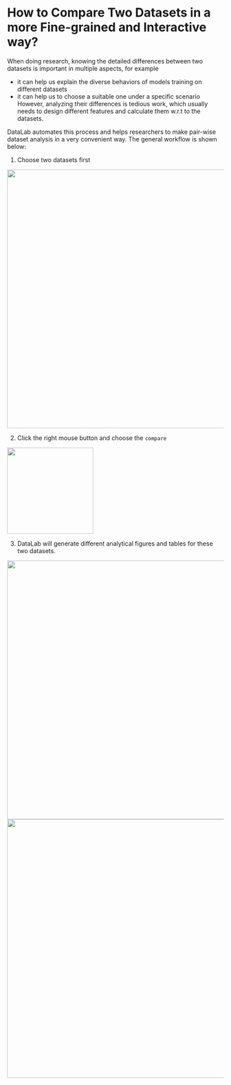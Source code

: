 # How to Compare Two Datasets in a more Fine-grained and Interactive way?



When doing research, knowing the detailed differences between two datasets is important in multiple aspects, for example
* it can help us explain the diverse behaviors of models training on different datasets
* it can help us to choose a suitable one under a specific scenario
However, analyzing their differences is tedious work, which usually needs to design different features and calculate them w.r.t to the datasets.

DataLab automates this process and helps researchers to make pair-wise dataset analysis in a very convenient way. The general workflow is shown below:


1. Choose two datasets first


<img src="https://user-images.githubusercontent.com/59123869/155394693-8577f69b-59ea-43c7-9222-e71edc105fd3.png" width="600">


 


2. Click the right mouse button and choose the `compare`
 

<img src="https://user-images.githubusercontent.com/59123869/155394868-907abbd6-49dd-4455-85e6-c33c9a144c59.png" width="200">




3. DataLab will generate different analytical figures and tables for these two datasets.

<img src="https://user-images.githubusercontent.com/59123869/155395073-d1dfe0a2-8045-4b74-b78e-4a70729ea5f7.png" width="600">

<img src="https://user-images.githubusercontent.com/59123869/155395692-6a610191-5588-4e82-881f-06df7adcb785.png" width="600">


 



